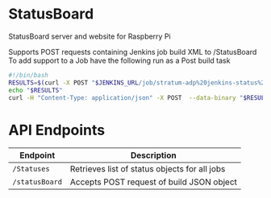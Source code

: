 # StatusBoard
StatusBoard server and website for Raspberry Pi

Supports POST requests containing Jenkins job build XML to /StatusBoard
To add support to a Job have the following run as a Post build task

```bash
#!/bin/bash
RESULTS=$(curl -X POST "$JENKINS_URL/job/stratum-adp%20jenkins-status%20test/$BUILD_NUMBER/api/json")
echo "$RESULTS"
curl -H "Content-Type: application/json" -X POST  --data-binary "$RESULTS" khaver.mynetgear.com:3000/statusBoard
```

# API Endpoints
| Endpoint       | Description                                   |
| -------------- | --------------------------------------------- |
| `/Statuses`    | Retrieves list of status objects for all jobs |
| `/statusBoard` | Accepts POST request of build JSON object     |
